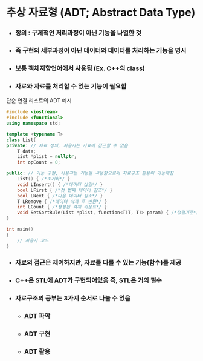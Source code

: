 추상 자료형 (ADT; Abstract Data Type)
=======================================
- ### 정의 : 구체적인 처리과정이 아닌 **기능**을 나열한 것
- ### 즉 구현의 세부과정이 아닌 **데이터**와 데이터를 처리하는 **기능**을 명시
- ### 보통 객체지향언어에서 사용됨 (Ex. C++의 class)
- ### **자료**와 자료를 처리할 수 있는 **기능**이 필요함

단순 연결 리스트의 ADT 예시
```C++
#include <iostream>
#include <functional>
using namespace std;

template <typename T>
class List{
private: // 자료 정의, 사용자는 자료에 접근할 수 없음
    T data;
    List *plist = nullptr;
    int opCount = 0;

public: // 기능 구현, 사용자는 기능을 사용함으로써 자료구조 활용이 가능해짐
    List() { /*초기화*/ }
    void LInsert() { /*데이터 삽입*/ }
    bool LFirst { /*첫 번째 데이터 참조*/ }
    bool LNext { /*다음 데이터 참조*/ }
    T LRemove { /*데이터 삭제 후 반환*/ }
    int LCount { /*생성된 객체 카운트*/ }
    void SetSortRule(List *plist, function<T(T, T)> param) { /*정렬기준*/ }
}

int main()
{
    // 사용자 코드
}
```
- ### 자료의 접근은 제어하지만, 자료를 다룰 수 있는 기능(함수)를 제공
- ### C++은 STL에 ADT가 구현되어있음 즉, STL은 거의 필수
- ### 자료구조의 공부는 3가지 순서로 나눌 수 있음
    - ### ADT 파악
    - ### ADT 구현
    - ### ADT 활용
